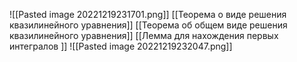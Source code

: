 ![[Pasted image 20221219231701.png]]
[[Теорема о виде решения квазилинейного уравнения]]
[[Теорема об общем виде решения квазилинейного уравнения]]
[[Лемма для нахождения первых интегралов ]]
![[Pasted image 20221219232047.png]]